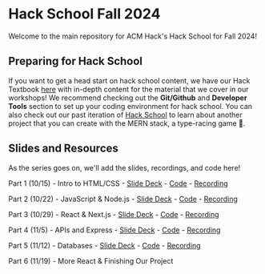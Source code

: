 # Hack School Fall 2024

Welcome to the main repository for ACM Hack's Hack School for Fall 2024!

## Preparing for Hack School

If you want to get a head start on hack school content, we have our Hack Textbook [here](https://hack.acmucsd.com/hack-school) with in-depth content for the material that we cover in our workshops! We recommend checking out the **Git/Github** and **Developer Tools** section to set up your coding environment for hack school. You can also check out our past iteration of [Hack School](https://acmurl.com/hackschool-fa23) to learn about another project that you can create with the MERN stack, a type-racing game 🚗. 

## Slides and Resources

As the series goes on, we'll add the slides, recordings, and code here!

Part 1 (10/15) - Intro to HTML/CSS - [Slide Deck](https://acmurl.com/hackschoolfa24-1) - [Code](https://github.com/acmucsd/hackschool-fa24/tree/part1) - [Recording](https://acmurl.com/hackschoolfa24-1-video)

Part 2 (10/22) - JavaScript & Node.js - [Slide Deck](https://acmurl.com/hackschoolfa24-2) - [Code](https://github.com/acmucsd/hackschool-fa24/tree/part2) - [Recording](https://acmurl.com/hackschoolfa24-2-video)

Part 3 (10/29) - React & Next.js - [Slide Deck](https://acmurl.com/hackschoolfa24-3) - [Code](https://github.com/acmucsd/hackschool-fa24/tree/part3) - [Recording](https://acmurl.com/hackschoolfa24-3-video)

Part 4 (11/5) - APIs and Express - [Slide Deck](https://acmurl.com/hackschoolfa24-4) - [Code](https://github.com/acmucsd/hackschool-fa24/tree/part4) - [Recording](https://acmurl.com/hackschoolfa24-4-video)

Part 5 (11/12) - Databases - [Slide Deck](https://acmurl.com/hackschoolfa24-5) - [Code](https://github.com/acmucsd/hackschool-fa24/tree/part5) - [Recording](https://acmurl.com/hackschoolfa24-5-video)

Part 6 (11/19) - More React & Finishing Our Project
